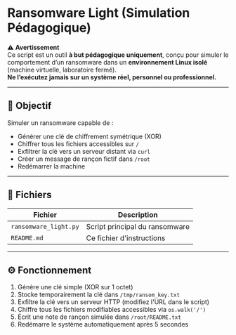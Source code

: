 # Ransomware Light (Simulation Pédagogique)

⚠️ **Avertissement**  
Ce script est un outil **à but pédagogique uniquement**, conçu pour simuler le comportement d’un ransomware dans un **environnement Linux isolé** (machine virtuelle, laboratoire fermé).  
**Ne l’exécutez jamais sur un système réel, personnel ou professionnel.**

---

## 🎯 Objectif

Simuler un ransomware capable de :
- Générer une clé de chiffrement symétrique (XOR)
- Chiffrer tous les fichiers accessibles sur `/`
- Exfiltrer la clé vers un serveur distant via `curl`
- Créer un message de rançon fictif dans `/root`
- Redémarrer la machine

---

## 📁 Fichiers

| Fichier | Description |
|--------|-------------|
| `ransomware_light.py` | Script principal du ransomware |
| `README.md` | Ce fichier d'instructions |

---

## ⚙️ Fonctionnement

1. Génère une clé simple (XOR sur 1 octet)
2. Stocke temporairement la clé dans `/tmp/ransom_key.txt`
3. Exfiltre la clé vers un serveur HTTP (modifiez l'URL dans le script)
4. Chiffre tous les fichiers modifiables accessibles via `os.walk('/')`
5. Écrit une note de rançon simulée dans `/root/README.txt`
6. Redémarre le système automatiquement après 5 secondes
